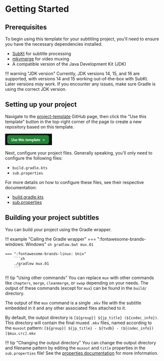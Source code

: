# Getting Started

## Prerequisites

To begin using this template for your subtitling project,
you'll need to ensure you have the necessary dependencies installed.

- [SubKt](https://github.com/Myaamori/SubKt) for subtitle processing
- [mkvmerge](https://mkvtoolnix.download/downloads.html) for video muxing
- A compatible version of the Java Development Kit (JDK)

!!! warning "JDK version"
    Currently, JDK versions 14, 15, and 16 are supported,
    with versions 14 and 15 working out-of-the-box with SubKt.
    Later versions _may_ work.
    If you encounter any issues,
    make sure Gradle is using the correct JDK version.

## Setting up your project

Navigate to the [project-template](https://github.com/Kaleido-subs/project-template) GitHub page,
then click the "Use this template" button in the top-right corner of the page
to create a new repository based on this template.

!["Use this template" button](./img/use-this-template.png)

Next, configure your project files.
Generally speaking,
you'll only need to configure the following files:

- `build.gradle.kts`
- `sub.properties`

For more details on how to configure these files,
see their respective documentation:

- [build.gradle.kts](./build-script/index.md)
- [sub.properties](./properties/index.md)

## Building your project subtitles

You can build your project using the Gradle wrapper.

!!! example "Calling the Gradle wrapper"
    === ":fontawesome-brands-windows: Windows"
        ```sh
        gradlew.bat mux.01
        ```

    === ":fontawesome-brands-linux: Unix"
        ```sh
        ./gradlew mux.01
        ```

!!! tip "Using other commands"
     You can replace `mux` with other commands like `chapters`, `merge`, `cleanmerge`, or `swap`
     depending on your needs.
     The output of these commands (except for `mux`) can be found in the `build/` directory.

The output of the `mux` command is a single `.mkv` file
with the subtitle embedded in it
and any other associated files attached to it.

By default,
the output directory is `[${group}] ${jp_title} (${codec_info})`.
This directory will contain the final muxed `.mkv` files,
named according to the `muxout` pattern:
`[${group}] ${jp_title} - ${tvdb} - (${codec_info}) [$mux.crc].mkv`

!!! tip "Changing the output directory"
    You can change the output directory and filename pattern
    by editing the `muxout` and `title` properties in the `sub.properties` file!
    See the [properties documentation](./properties/index.md) for more information.
